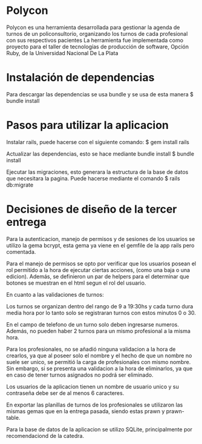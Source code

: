 # Polycon
Polycon es una herramienta desarrollada para gestionar la agenda de turnos de un policonsultorio, organizando los turnos de cada profesional con sus respectivos pacientes La herramienta fue implementada como proyecto para el taller de tecnologías de producción de software, Opción Ruby, de la Universidad Nacional De La Plata

# Instalación de dependencias
Para descargar las dependencias se usa bundle y se usa de esta manera 
$ bundle install

# Pasos para utilizar la aplicacion
Instalar rails, puede hacerse con el siguiente comando:
$ gem install rails

Actualizar las dependencias, esto se hace mediante bundle install
$ bundle install

Ejecutar las migraciones, esto generara la estructura de la base de datos que necesitara la pagina. Puede hacerse mediante el comando
$ rails db:migrate


# Decisiones de diseño de la tercer entrega
Para la autenticacion, manejo de permisos y de sesiones de los usuarios se utilizo la gema bcrypt, esta gema ya viene en el gemfile de la app rails pero comentada. 

Para el manejo de permisos se opto por verificar que los usuarios posean el rol permitido a la hora de ejecutar ciertas acciones, (como una baja o una edicion). Además, se definieron un par de helpers para el determinar que botones se muestran en el html segun el rol del usuario.

En cuanto a las validaciones de turnos:

Los turnos se organizan dentro del rango de 9 a 19:30hs y cada turno dura media hora por lo tanto solo se registraran turnos con estos minutos 0 o 30. 

En el campo de telefono de un turno solo deben ingresarse numeros.
Además, no pueden haber 2 turnos para un mismo profesional a la misma hora.

Para los profesionales, no se añadió ninguna validacion a la hora de crearlos, ya que al poseer solo el nombre y el hecho de que un nombre no suele ser unico, se permitió la carga de profesionales con mismo nombre. Sin embargo, si se presenta una validacion a la hora de eliminarlos, ya que en caso de tener turnos asignados no podrá ser eliminado.

Los usuarios de la aplicacion tienen un nombre de usuario unico y su contraseña debe ser de al menos 6 caracteres.

En exportar las planillas de turnos de los profesionales se utilizaron las mismas gemas que en la entrega pasada, siendo estas prawn y prawn-table. 

Para la base de datos de la aplicacion se utilizo SQLite, principalmente por recomendaciond de la catedra.
